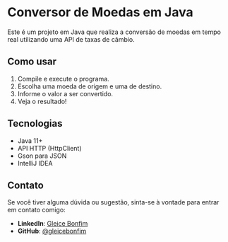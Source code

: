 # **Conversor de Moedas em Java** 

Este é um projeto em Java que realiza a conversão de moedas em tempo real utilizando uma API de taxas de câmbio.

## **Como usar**

1. Compile e execute o programa.
2. Escolha uma moeda de origem e uma de destino.
3. Informe o valor a ser convertido.
4. Veja o resultado!

## **Tecnologias**

- Java 11+
- API HTTP (HttpClient)
- Gson para JSON
- IntelliJ IDEA

## **Contato**
Se você tiver alguma dúvida ou sugestão, sinta-se à vontade para entrar em contato comigo:
- **LinkedIn**: [Gleice Bonfim](www.linkedin.com/in/gleice-bonfim)
- **GitHub**: [@gleicebonfim](https://github.com/gleicebonfim)
